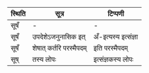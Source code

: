 | स्थिति | सूत्र | टिप्पणी |
| ----- | ------- | ------ |
| सूषँ | - | - |
| सूषँ | उपदेशेऽजनुनासिक इत् | अँ-इत्यस्य इत्संज्ञा |
| सूषँ | शेषात् कर्तरि परस्मैपदम् | इति परस्मैपदम् |
| सूष् | तस्य लोपः | इत्संज्ञकस्य लोपः |
